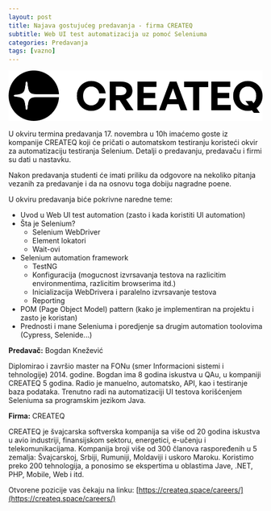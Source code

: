 ```yaml
---
layout: post
title: Najava gostujućeg predavanja - firma CREATEQ
subtitle: Web UI test automatizacija uz pomoć Seleniuma
categories: Predavanja
tags: [vazno]
---
```


![CREATEQ](/assets/logos/Createq-Logo-black.png)

U okviru termina predavanja 17. novembra u 10h imaćemo goste iz kompanije CREATEQ koji će pričati o automatskom testiranju koristeći okvir za automatizaciju testiranja Selenium. Detalji o predavanju, predavaču i firmi su dati u nastavku.

Nakon predavanja studenti će imati priliku da odgovore na nekoliko pitanja vezanih za predavanje i da na osnovu toga dobiju nagradne poene. 

U okviru predavanja biće pokrivne naredne teme:
  *   Uvod u Web UI test automation (zasto i kada koristiti UI automation)
  *   Šta je Selenium?
      -   Selenium WebDriver
      -   Element lokatori
      -   Wait-ovi
  *   Selenium automation framework
      -   TestNG
      -   Konfiguracija (mogucnost izvrsavanja testova na razlicitim environmentima, razlicitim browserima itd.)
      -   Inicializacija WebDrivera i paralelno izvrsavanje testova
      -   Reporting
  *   POM (Page Object Model) pattern (kako je implementiran na projektu i zasto je koristan)
  *   Prednosti i mane Seleniuma i poredjenje sa drugim automation toolovima (Cypress, Selenide...)

**Predavač:** Bogdan Knežević

Diplomirao i završio master na FONu (smer Informacioni sistemi i tehnologije) 2014. godine. Bogdan ima 8 godina iskustva u QAu, u kompaniji CREATEQ 5 godina. Radio je manuelno, automatsko, API, kao i testiranje baza podataka. Trenutno radi na automatizaciji UI testova korišćenjem Seleniuma sa programskim jezikom Java.

**Firma:** CREATEQ 

CREATEQ je švajcarska softverska kompanija sa više od 20 godina iskustva u avio industriji, finansijskom sektoru, energetici, e-učenju i telekomunikacijama. Kompanija broji više od 300 članova raspoređenih u 5 zemalja: Švajcarskoj, Srbiji, Rumuniji, Moldaviji i uskoro Maroku. Koristimo preko 200 tehnologija, a ponosimo se ekspertima u oblastima Jave, .NET, PHP, Mobile, Web i itd.

Otvorene pozicije vas čekaju na linku: [https://createq.space/careers/](https://createq.space/careers/)

